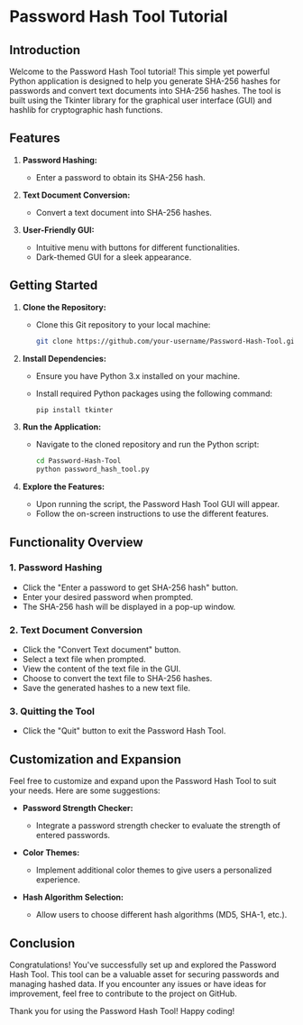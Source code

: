 # Password Hash Tool Tutorial

## Introduction

Welcome to the Password Hash Tool tutorial! This simple yet powerful Python application is designed to help you generate SHA-256 hashes for passwords and convert text documents into SHA-256 hashes. The tool is built using the Tkinter library for the graphical user interface (GUI) and hashlib for cryptographic hash functions.

## Features

1. **Password Hashing:**
   - Enter a password to obtain its SHA-256 hash.

2. **Text Document Conversion:**
   - Convert a text document into SHA-256 hashes.

3. **User-Friendly GUI:**
   - Intuitive menu with buttons for different functionalities.
   - Dark-themed GUI for a sleek appearance.

## Getting Started

1. **Clone the Repository:**
   - Clone this Git repository to your local machine:

     ```bash
     git clone https://github.com/your-username/Password-Hash-Tool.git
     ```

2. **Install Dependencies:**
   - Ensure you have Python 3.x installed on your machine.
   - Install required Python packages using the following command:

     ```bash
     pip install tkinter
     ```

3. **Run the Application:**
   - Navigate to the cloned repository and run the Python script:

     ```bash
     cd Password-Hash-Tool
     python password_hash_tool.py
     ```

4. **Explore the Features:**
   - Upon running the script, the Password Hash Tool GUI will appear.
   - Follow the on-screen instructions to use the different features.

## Functionality Overview

### 1. Password Hashing

   - Click the "Enter a password to get SHA-256 hash" button.
   - Enter your desired password when prompted.
   - The SHA-256 hash will be displayed in a pop-up window.

### 2. Text Document Conversion

   - Click the "Convert Text document" button.
   - Select a text file when prompted.
   - View the content of the text file in the GUI.
   - Choose to convert the text file to SHA-256 hashes.
   - Save the generated hashes to a new text file.

### 3. Quitting the Tool

   - Click the "Quit" button to exit the Password Hash Tool.

## Customization and Expansion

Feel free to customize and expand upon the Password Hash Tool to suit your needs. Here are some suggestions:

- **Password Strength Checker:**
  - Integrate a password strength checker to evaluate the strength of entered passwords.

- **Color Themes:**
  - Implement additional color themes to give users a personalized experience.

- **Hash Algorithm Selection:**
  - Allow users to choose different hash algorithms (MD5, SHA-1, etc.).

## Conclusion

Congratulations! You've successfully set up and explored the Password Hash Tool. This tool can be a valuable asset for securing passwords and managing hashed data. If you encounter any issues or have ideas for improvement, feel free to contribute to the project on GitHub.

Thank you for using the Password Hash Tool! Happy coding!
